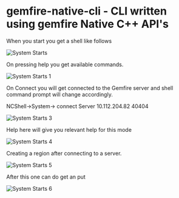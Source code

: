 # gemfire-native-cli - CLI written using gemfire Native C++ API's

When you start you get a shell like follows 

![System Starts](https://raw.github.com/davinash/gemfire-native-cli/master/private/images/ncshell1.jpg)

On pressing help you get available commands.

![System Starts 1](https://raw.github.com/davinash/gemfire-native-cli/master/private/images/ncshell2.jpg)

On Connect you will get connected to the Gemfire server and shell command prompt will change accordingly.

NCShell->System-> connect Server 10.112.204.82 40404

![System Starts 3](https://raw.github.com/davinash/gemfire-native-cli/master/private/images/ncshell3.jpg)

Help here will give you relevant help for this mode

![System Starts 4](https://raw.github.com/davinash/gemfire-native-cli/master/private/images/ncshell4.jpg)

Creating a region after connecting to a server.

![System Starts 5](https://raw.github.com/davinash/gemfire-native-cli/master/private/images/ncshell5.jpg)

After this one can do get an put

![System Starts 6](https://raw.github.com/davinash/gemfire-native-cli/master/private/images/ncshell6.jpg)


